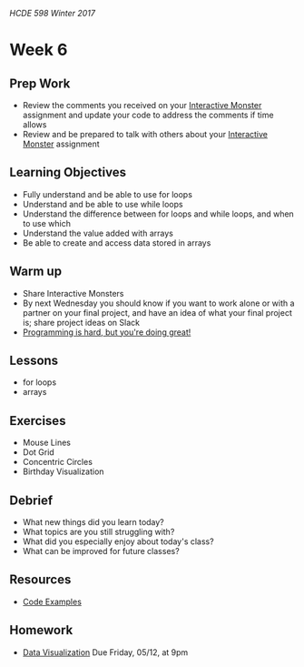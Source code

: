 _HCDE 598 Winter 2017_

# Week 6

## Prep Work
* Review the comments you received on your [Interactive Monster](../week3/homework/interactive-monster.md) assignment and update your code to address the comments if time allows
* Review and be prepared to talk with others about your [Interactive Monster](../week3/homework/interactive-monster.md) assignment

## Learning Objectives
* Fully understand and be able to use for loops
* Understand and be able to use while loops
* Understand the difference between for loops and while loops, and when to use which
* Understand the value added with arrays
* Be able to create and access data stored in arrays

## Warm up
* Share Interactive Monsters
* By next Wednesday you should know if you want to work alone or with a partner on your final project, and have an idea of what your final project is; share project ideas on Slack
* [Programming is hard, but you're doing great!](programming-is-hard-youre-doing-great.md)

## Lessons
* for loops
* arrays

## Exercises
* Mouse Lines
* Dot Grid
* Concentric Circles
* Birthday Visualization

## Debrief
* What new things did you learn today?
* What topics are you still struggling with?
* What did you especially enjoy about today's class?
* What can be improved for future classes?

## Resources
* [Code Examples](code)

## Homework
* [Data Visualization](homework/data-visualization.md) Due Friday, 05/12, at 9pm
